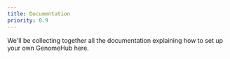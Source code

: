 ```yaml
---
title: Documentation
priority: 0.9
---
```


We'll be collecting together all the documentation explaining how to set up your own GenomeHub here.
